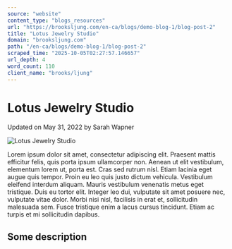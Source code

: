 ```yaml
---
source: "website"
content_type: "blogs_resources"
url: "https://brooksljung.com/en-ca/blogs/demo-blog-1/blog-post-2"
title: "Lotus Jewelry Studio"
domain: "brooksljung.com"
path: "/en-ca/blogs/demo-blog-1/blog-post-2"
scraped_time: "2025-10-05T02:27:57.146657"
url_depth: 4
word_count: 110
client_name: "brooks/ljung"
---
```


# Lotus Jewelry Studio

Updated on  May 31, 2022 by  Sarah Wapner

![Lotus Jewelry Studio](//brooksljung.com/cdn/shop/articles/Screenshot_2022-05-31_105132.jpg?v=1654029132&width=2200)

Lorem ipsum dolor sit amet, consectetur adipiscing elit. Praesent mattis efficitur felis, quis porta ipsum ullamcorper non. Aenean ut elit vestibulum, elementum lorem ut, porta est. Cras sed rutrum nisl. Etiam lacinia eget augue quis tempor. Proin eu leo quis justo dictum vehicula. Vestibulum eleifend interdum aliquam. Mauris vestibulum venenatis metus eget tristique. Duis eu tortor elit. Integer leo dui, vulputate sit amet posuere nec, vulputate vitae dolor. Morbi nisi nisl, facilisis in erat et, sollicitudin malesuada sem. Fusce tristique enim a lacus cursus tincidunt. Etiam ac turpis et mi sollicitudin dapibus.

## Some description